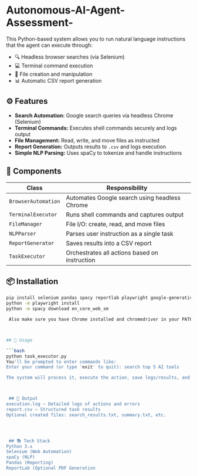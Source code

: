 # Autonomous-AI-Agent-Assessment-
This Python-based system allows you to run natural language instructions that the agent can execute through:
- 🔍 Headless browser searches (via Selenium)
- 💻 Terminal command execution
- 📁 File creation and manipulation
- 📊 Automatic CSV report generation

## ⚙️ Features

- **Search Automation:** Google search queries via headless Chrome (Selenium)
- **Terminal Commands:** Executes shell commands securely and logs output
- **File Management:** Read, write, and move files as instructed
- **Report Generation:** Outputs results to `.csv` and logs execution
- **Simple NLP Parsing:** Uses spaCy to tokenize and handle instructions

## 🧱 Components

| Class             | Responsibility                                  |
|------------------|--------------------------------------------------|
| `BrowserAutomation` | Automates Google search using headless Chrome |
| `TerminalExecutor` | Runs shell commands and captures output        |
| `FileManager`       | File I/O: create, read, and move files        |
| `NLPParser`         | Parses user instruction as a single task      |
| `ReportGenerator`   | Saves results into a CSV report               |
| `TaskExecutor`      | Orchestrates all actions based on instruction |




## 📦 Installation

```bash
pip install selenium pandas spacy reportlab playwright google-generativeai
python -m playwright install
python -m spacy download en_core_web_sm

 Also make sure you have Chrome installed and chromedriver in your PATH.



## 🚀 Usage

```bash
python task_executor.py
You'll be prompted to enter commands like:
Enter your command (or type 'exit' to quit): search top 5 AI tools

The system will process it, execute the action, save logs/results, and generate a report.



 ## 📝 Output
execution.log — Detailed logs of actions and errors
report.csv — Structured task results
Optional created files: search_results.txt, summary.txt, etc.




 ## 📚 Tech Stack
Python 3.x
Selenium (Web Automation)
spaCy (NLP)
Pandas (Reporting)
ReportLab (Optional PDF Generation



